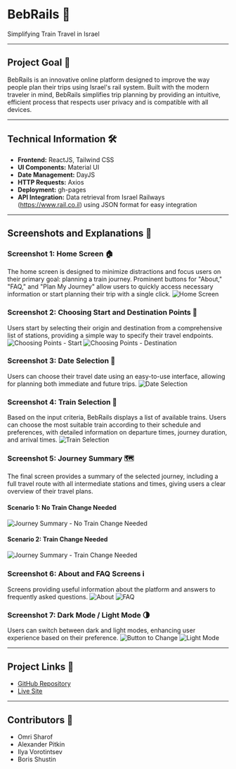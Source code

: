 # BebRails 🚉

Simplifying Train Travel in Israel

---

## Project Goal 🎯

BebRails is an innovative online platform designed to improve the way people plan their trips using Israel's rail system. Built with the modern traveler in mind, BebRails simplifies trip planning by providing an intuitive, efficient process that respects user privacy and is compatible with all devices.

---

## Technical Information 🛠️

- **Frontend:** ReactJS, Tailwind CSS
- **UI Components:** Material UI
- **Date Management:** DayJS
- **HTTP Requests:** Axios
- **Deployment:** gh-pages
- **API Integration:** Data retrieval from Israel Railways (https://www.rail.co.il) using JSON format for easy integration

---

## Screenshots and Explanations 📸

### Screenshot 1: Home Screen 🏠
The home screen is designed to minimize distractions and focus users on their primary goal: planning a train journey. Prominent buttons for "About," "FAQ," and "Plan My Journey" allow users to quickly access necessary information or start planning their trip with a single click.
![Home Screen](https://github.com/OmriSharof/bebrails/assets/93444911/aae79382-66f8-4d06-9dfb-b742dcc399b3)

### Screenshot 2: Choosing Start and Destination Points 📍
Users start by selecting their origin and destination from a comprehensive list of stations, providing a simple way to specify their travel endpoints.
![Choosing Points - Start](https://github.com/OmriSharof/bebrails/assets/93444911/fa0f6a34-9d24-45ad-83d3-a0ba8d51edca)
![Choosing Points - Destination](https://github.com/OmriSharof/bebrails/assets/93444911/998eb32e-bd30-4371-a5fe-19921dedf6be)

### Screenshot 3: Date Selection 📅
Users can choose their travel date using an easy-to-use interface, allowing for planning both immediate and future trips.
![Date Selection](https://github.com/OmriSharof/bebrails/assets/93444911/9f25635a-cde2-4b5e-bf75-a87736cb4977)

### Screenshot 4: Train Selection 🚆
Based on the input criteria, BebRails displays a list of available trains. Users can choose the most suitable train according to their schedule and preferences, with detailed information on departure times, journey duration, and arrival times.
![Train Selection](https://github.com/OmriSharof/bebrails/assets/93444911/c30ac78e-ba26-4a7d-85b2-bdbe538edb75)

### Screenshot 5: Journey Summary 🗺️
The final screen provides a summary of the selected journey, including a full travel route with all intermediate stations and times, giving users a clear overview of their travel plans.
#### Scenario 1: No Train Change Needed
![Journey Summary - No Train Change Needed](https://github.com/OmriSharof/bebrails/assets/93444911/eeb5e0d0-828a-40a6-9e95-906c99bab30d)
#### Scenario 2: Train Change Needed
![Journey Summary - Train Change Needed](https://github.com/OmriSharof/bebrails/assets/93444911/d37143ad-20ca-4d86-ade3-877d3fdf87af)

### Screenshot 6: About and FAQ Screens ℹ️
Screens providing useful information about the platform and answers to frequently asked questions.
![About](https://github.com/OmriSharof/bebrails/assets/93444911/5f67efc1-8c16-4c69-99b9-74a572df7dba)
![FAQ](https://github.com/OmriSharof/bebrails/assets/93444911/189b0993-9a59-4531-ba00-6616c64cd1a1)

### Screenshot 7: Dark Mode / Light Mode 🌗
Users can switch between dark and light modes, enhancing user experience based on their preference.
![Button to Change](https://github.com/OmriSharof/bebrails/assets/93444911/2e4e649f-0abc-47f1-a1fb-849f01027e39)
![Light Mode](https://github.com/OmriSharof/bebrails/assets/93444911/1e16b3da-93f9-4a18-bb72-975575659829)

---

## Project Links 🔗

- [GitHub Repository](https://github.com/OmriSharof/bebrails)
- [Live Site](https://omrisharof.github.io/bebrails/)

---

## Contributors 👥

- Omri Sharof
- Alexander Pitkin
- Ilya Vorotintsev
- Boris Shustin
